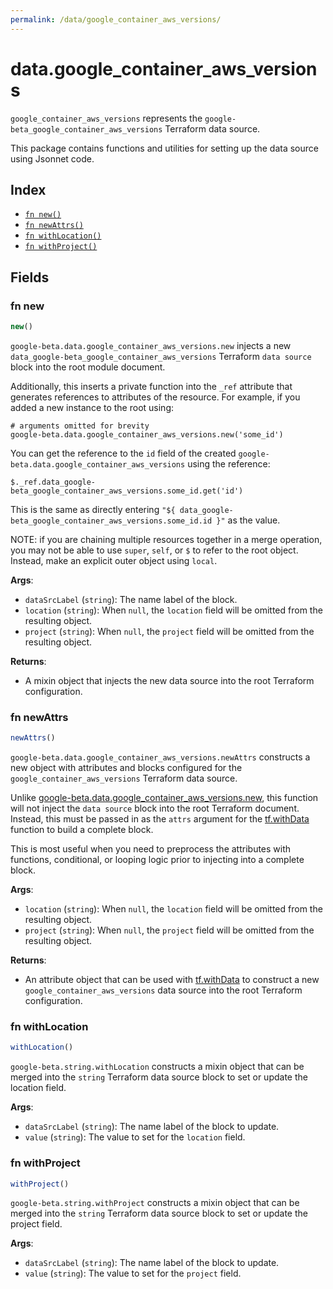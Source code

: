```yaml
---
permalink: /data/google_container_aws_versions/
---
```


# data.google_container_aws_versions

`google_container_aws_versions` represents the `google-beta_google_container_aws_versions` Terraform data source.



This package contains functions and utilities for setting up the data source using Jsonnet code.


## Index

* [`fn new()`](#fn-new)
* [`fn newAttrs()`](#fn-newattrs)
* [`fn withLocation()`](#fn-withlocation)
* [`fn withProject()`](#fn-withproject)

## Fields

### fn new

```ts
new()
```


`google-beta.data.google_container_aws_versions.new` injects a new `data_google-beta_google_container_aws_versions` Terraform `data source`
block into the root module document.

Additionally, this inserts a private function into the `_ref` attribute that generates references to attributes of the
resource. For example, if you added a new instance to the root using:

    # arguments omitted for brevity
    google-beta.data.google_container_aws_versions.new('some_id')

You can get the reference to the `id` field of the created `google-beta.data.google_container_aws_versions` using the reference:

    $._ref.data_google-beta_google_container_aws_versions.some_id.get('id')

This is the same as directly entering `"${ data_google-beta_google_container_aws_versions.some_id.id }"` as the value.

NOTE: if you are chaining multiple resources together in a merge operation, you may not be able to use `super`, `self`,
or `$` to refer to the root object. Instead, make an explicit outer object using `local`.

**Args**:
  - `dataSrcLabel` (`string`): The name label of the block.
  - `location` (`string`):  When `null`, the `location` field will be omitted from the resulting object.
  - `project` (`string`):  When `null`, the `project` field will be omitted from the resulting object.

**Returns**:
- A mixin object that injects the new data source into the root Terraform configuration.


### fn newAttrs

```ts
newAttrs()
```


`google-beta.data.google_container_aws_versions.newAttrs` constructs a new object with attributes and blocks configured for the `google_container_aws_versions`
Terraform data source.

Unlike [google-beta.data.google_container_aws_versions.new](#fn-googlecontainerawsversionsnew), this function will not inject the `data source`
block into the root Terraform document. Instead, this must be passed in as the `attrs` argument for the
[tf.withData](https://github.com/tf-libsonnet/core/tree/main/docs#fn-withdata) function to build a complete block.

This is most useful when you need to preprocess the attributes with functions, conditional, or looping logic prior to
injecting into a complete block.

**Args**:
  - `location` (`string`):  When `null`, the `location` field will be omitted from the resulting object.
  - `project` (`string`):  When `null`, the `project` field will be omitted from the resulting object.

**Returns**:
  - An attribute object that can be used with [tf.withData](https://github.com/tf-libsonnet/core/tree/main/docs#fn-withdata) to construct a new `google_container_aws_versions` data source into the root Terraform configuration.


### fn withLocation

```ts
withLocation()
```

`google-beta.string.withLocation` constructs a mixin object that can be merged into the `string`
Terraform data source block to set or update the location field.



**Args**:
  - `dataSrcLabel` (`string`): The name label of the block to update.
  - `value` (`string`): The value to set for the `location` field.


### fn withProject

```ts
withProject()
```

`google-beta.string.withProject` constructs a mixin object that can be merged into the `string`
Terraform data source block to set or update the project field.



**Args**:
  - `dataSrcLabel` (`string`): The name label of the block to update.
  - `value` (`string`): The value to set for the `project` field.
